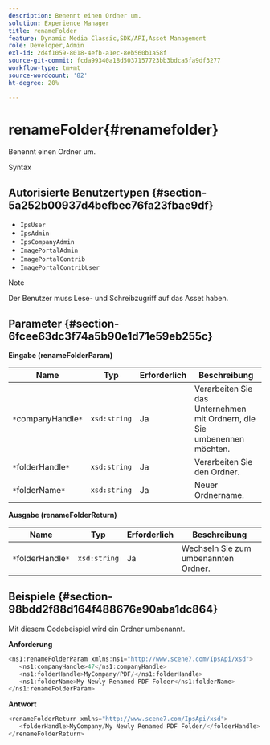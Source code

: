 ```yaml
---
description: Benennt einen Ordner um.
solution: Experience Manager
title: renameFolder
feature: Dynamic Media Classic,SDK/API,Asset Management
role: Developer,Admin
exl-id: 2d4f1059-8018-4efb-a1ec-8eb560b1a58f
source-git-commit: fcda99340a18d5037157723bb3bdca5fa9df3277
workflow-type: tm+mt
source-wordcount: '82'
ht-degree: 20%

---
```


# renameFolder{#renamefolder}

Benennt einen Ordner um.

Syntax

## Autorisierte Benutzertypen {#section-5a252b00937d4befbec76fa23fbae9df}

* `IpsUser`
* `IpsAdmin`
* `IpsCompanyAdmin`
* `ImagePortalAdmin`
* `ImagePortalContrib`
* `ImagePortalContribUser`

>[!NOTE]
>
>Der Benutzer muss Lese- und Schreibzugriff auf das Asset haben.

## Parameter {#section-6fcee63dc3f74a5b90e1d71e59eb255c}

**Eingabe (renameFolderParam)**

| Name | Typ | Erforderlich | Beschreibung |
|---|---|---|---|
| `*`companyHandle`*` | `xsd:string` | Ja | Verarbeiten Sie das Unternehmen mit Ordnern, die Sie umbenennen möchten. |
| `*`folderHandle`*` | `xsd:string` | Ja | Verarbeiten Sie den Ordner. |
| `*`folderName`*` | `xsd:string` | Ja | Neuer Ordnername. |

**Ausgabe (renameFolderReturn)**

| Name | Typ | Erforderlich | Beschreibung |
|---|---|---|---|
| `*`folderHandle`*` | `xsd:string` | Ja | Wechseln Sie zum umbenannten Ordner. |

## Beispiele {#section-98bdd2f88d164f488676e90aba1dc864}

Mit diesem Codebeispiel wird ein Ordner umbenannt.

**Anforderung**

```java
<ns1:renameFolderParam xmlns:ns1="http://www.scene7.com/IpsApi/xsd">
   <ns1:companyHandle>47</ns1:companyHandle>
   <ns1:folderHandle>MyCompany/PDF/</ns1:folderHandle>
   <ns1:folderName>My Newly Renamed PDF Folder</ns1:folderName>
</ns1:renameFolderParam>
```

**Antwort**

```java
<renameFolderReturn xmlns="http://www.scene7.com/IpsApi/xsd">
   <folderHandle>MyCompany/My Newly Renamed PDF Folder/</folderHandle>
</renameFolderReturn>
```
